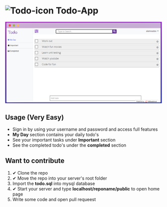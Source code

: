 # ![Todo-icon](https://img.icons8.com/nolan/26/todo-list.png) Todo-App

![Todo-home](public/images/index.png)

## Usage (Very Easy)

- Sign in by using your username and password and access full features
- **My Day** section contains your daily todo's
- See your important tasks under **Important** section
- See the completed todo's under the **completed** section

## Want to contribute

1. ✔ Clone the repo
2. ✔ Move the repo into your server's root folder
3. Import the **todo.sql** into mysql database
4. ✔ Start your server and type **localhost/reponame/public** to open home page
5. Write some code and open pull requeest
